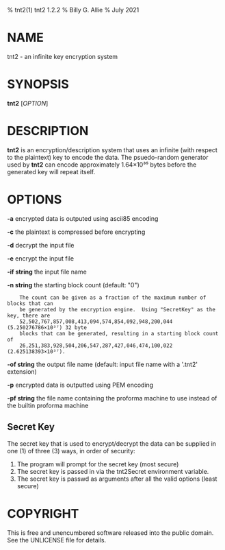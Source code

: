 % tnt2(1) tnt2 1.2.2
% Billy G. Allie
% July 2021

# NAME
tnt2 - an infinite key encryption system

# SYNOPSIS
**tnt2** [*OPTION*]

# DESCRIPTION
**tnt2** is an encryption/description system that uses an infinite (with
respect to the plaintext) key to encode the data.  The psuedo-random generator
used by **tnt2** can encode approximately 1.64×10³⁵ bytes before the generated
key will repeat itself.

# OPTIONS
**-a**
encrypted data is outputed using ascii85 encoding

**-c**
the plaintext is compressed before encrypting

**-d**
decrypt the input file

**-e**
encrypt the input file

**-if string**
the input file name

**-n string**
the starting block count (default: "0")

        The count can be given as a fraction of the maximum number of blocks that can 
        be generated by the encryption engine.  Using "SecretKey" as the key, there are
        52,502,767,857,008,413,094,574,854,092,948,200,044 (5.250276786×10³⁷) 32 byte 
        blocks that can be generated, resulting in a starting block count of
        26,251,383,928,504,206,547,287,427,046,474,100,022 (2.625138393×10³⁷).

**-of string**
the output file name (default: input file name with a '.tnt2' extension)

**-p**
encrypted data is outputted using PEM encoding

**-pf string**
the file name containing the proforma machine to use instead of the builtin
proforma machine

## Secret Key

The secret key that is used to encrypt/decrypt the data can be supplied 
in one (1) of three (3) ways, in order of security:

1. The program will prompt for the secret key (most secure)
2. The secret key is passed in via the tnt2Secret environment variable.
3. The secret key is passwd as arguments after all the valid options (least secure)

# COPYRIGHT
This is free and unencumbered software released into the public domain.
See the UNLICENSE file for details.

